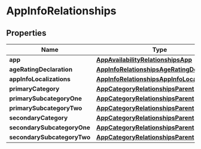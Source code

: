 

# AppInfoRelationships


## Properties

| Name | Type | Description | Notes |
|------------ | ------------- | ------------- | -------------|
|**app** | [**AppAvailabilityRelationshipsApp**](AppAvailabilityRelationshipsApp.md) |  |  [optional] |
|**ageRatingDeclaration** | [**AppInfoRelationshipsAgeRatingDeclaration**](AppInfoRelationshipsAgeRatingDeclaration.md) |  |  [optional] |
|**appInfoLocalizations** | [**AppInfoRelationshipsAppInfoLocalizations**](AppInfoRelationshipsAppInfoLocalizations.md) |  |  [optional] |
|**primaryCategory** | [**AppCategoryRelationshipsParent**](AppCategoryRelationshipsParent.md) |  |  [optional] |
|**primarySubcategoryOne** | [**AppCategoryRelationshipsParent**](AppCategoryRelationshipsParent.md) |  |  [optional] |
|**primarySubcategoryTwo** | [**AppCategoryRelationshipsParent**](AppCategoryRelationshipsParent.md) |  |  [optional] |
|**secondaryCategory** | [**AppCategoryRelationshipsParent**](AppCategoryRelationshipsParent.md) |  |  [optional] |
|**secondarySubcategoryOne** | [**AppCategoryRelationshipsParent**](AppCategoryRelationshipsParent.md) |  |  [optional] |
|**secondarySubcategoryTwo** | [**AppCategoryRelationshipsParent**](AppCategoryRelationshipsParent.md) |  |  [optional] |



